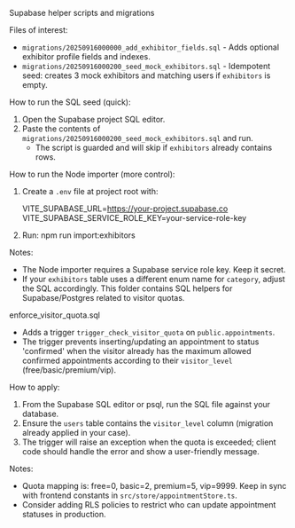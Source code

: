 Supabase helper scripts and migrations

Files of interest:
- `migrations/20250916000000_add_exhibitor_fields.sql` - Adds optional exhibitor profile fields and indexes.
- `migrations/20250916000200_seed_mock_exhibitors.sql` - Idempotent seed: creates 3 mock exhibitors and matching users if `exhibitors` is empty.

How to run the SQL seed (quick):
1. Open the Supabase project SQL editor.
2. Paste the contents of `migrations/20250916000200_seed_mock_exhibitors.sql` and run.
   - The script is guarded and will skip if `exhibitors` already contains rows.

How to run the Node importer (more control):
1. Create a `.env` file at project root with:

   VITE_SUPABASE_URL=https://your-project.supabase.co
   VITE_SUPABASE_SERVICE_ROLE_KEY=your-service-role-key

2. Run:
   npm run import:exhibitors

Notes:
- The Node importer requires a Supabase service role key. Keep it secret.
- If your `exhibitors` table uses a different enum name for `category`, adjust the SQL accordingly.
This folder contains SQL helpers for Supabase/Postgres related to visitor quotas.

enforce_visitor_quota.sql
- Adds a trigger `trigger_check_visitor_quota` on `public.appointments`.
- The trigger prevents inserting/updating an appointment to status 'confirmed' when the visitor already has the maximum allowed confirmed appointments according to their `visitor_level` (free/basic/premium/vip).

How to apply:
1. From the Supabase SQL editor or psql, run the SQL file against your database.
2. Ensure the `users` table contains the `visitor_level` column (migration already applied in your case).
3. The trigger will raise an exception when the quota is exceeded; client code should handle the error and show a user-friendly message.

Notes:
- Quota mapping is: free=0, basic=2, premium=5, vip=9999. Keep in sync with frontend constants in `src/store/appointmentStore.ts`.
- Consider adding RLS policies to restrict who can update appointment statuses in production.
